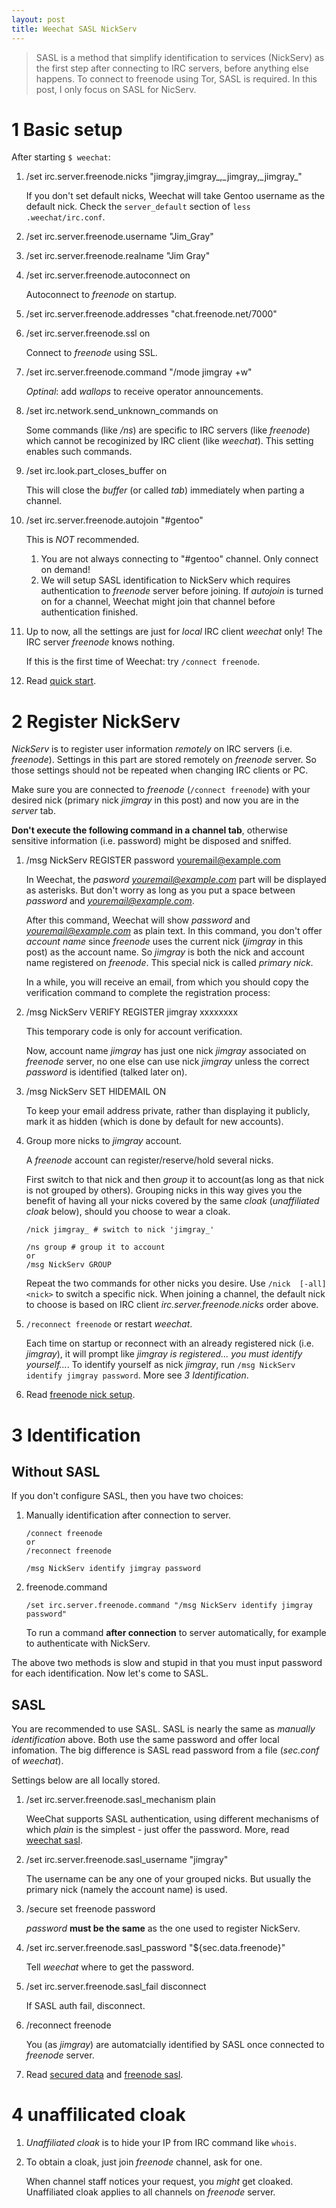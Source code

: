```yaml
---
layout: post
title: Weechat SASL NickServ
---
```


> SASL is a method that simplify identification to services (NickServ) as the first step after connecting to IRC servers, before anything else happens. To connect to freenode using Tor, SASL is required. In this post, I only focus on SASL for NicServ.

# 1 Basic setup

After starting `$ weechat`:

1. /set irc.server.freenode.nicks "jimgray,jimgray\_,\_jimgray,\_jimgray_"

    If you don't set default nicks, Weechat will take Gentoo username as the default nick. Check the `server_default` section of `less .weechat/irc.conf`.
2. /set irc.server.freenode.username "Jim_Gray"
3. /set irc.server.freenode.realname "Jim Gray"
4. /set irc.server.freenode.autoconnect on

    Autoconnect to *freenode* on startup.
5. /set irc.server.freenode.addresses "chat.freenode.net/7000"
6. /set irc.server.freenode.ssl on

    Connect to *freenode* using SSL.
6. /set irc.server.freenode.command "/mode jimgray +w"

    *Optinal*: add *wallops* to receive operator announcements.
7. /set irc.network.send\_unknown_commands on

    Some commands (like */ns*) are specific to IRC servers (like *freenode*) which cannot be recoginized by IRC client (like *weechat*). This setting enables such commands.
7. /set irc.look.part\_closes_buffer on

    This will close the *buffer* (or called *tab*) immediately when parting a channel.
8. /set irc.server.freenode.autojoin "\#gentoo"

    This is *NOT* recommended.

    1. You are not always connecting to "\#gentoo" channel. Only connect on demand!
    2. We will setup SASL identification to NickServ which requires authentication to *freenode* server before joining. If *autojoin* is turned on for a channel, Weechat might join that channel before authentication finished.
9. Up to now, all the settings are just for *local* IRC client *weechat* only! The IRC server *freenode* knows nothing.

    If this is the first time of Weechat: try `/connect freenode`.
10. Read [quick start](https://weechat.org/files/doc/devel/weechat_quickstart.en.html).

# 2 Register NickServ

*NickServ* is to register user information *remotely* on IRC servers (i.e. *freenode*). Settings in this part are stored remotely on *freenode* server. So those settings should not be repeated when changing IRC clients or PC.

Make sure you are connected to *freenode* (`/connect freenode`) with your desired nick (primary nick *jimgray* in this post) and now you are in the *server* tab.

**Don't execute the following command in a channel tab**, otherwise sensitive information (i.e. password) might be disposed and sniffed.

1. /msg NickServ REGISTER password youremail@example.com

    In Weechat, the *pasword youremail@example.com* part will be displayed as asterisks. But don't worry as long as you put a space between *password* and *youremail@example.com*.

    After this command, Weechat will show *password* and *youremail@example.com* as plain text. In this command, you don't offer *account name* since *freenode* uses the current nick (*jimgray* in this post) as the account name. So *jimgray* is both the nick and account name registered on *freenode*. This special nick is called *primary nick*.

    In a while, you will receive an email, from which you should copy the verification command to complete the registration process:
2. /msg NickServ VERIFY REGISTER jimgray xxxxxxxx

    This temporary code is only for account verification.

    Now, account name *jimgray* has just one nick *jimgray* associated on *freenode* server, no one else can use nick *jimgray* unless the correct *password* is identified (talked later on).
3. /msg NickServ SET HIDEMAIL ON

    To keep your email address private, rather than displaying it publicly, mark it as hidden (which is done by default for new accounts).
4. Group more nicks to *jimgray* account.

    A *freenode* account can register/reserve/hold several nicks.

    First switch to that nick and then *group* it to account(as long as that nick is not grouped by others). Grouping nicks in this way gives you the benefit of having all your nicks covered by the same *cloak* (*unaffiliated cloak* below), should you choose to wear a cloak.

    ```
    /nick jimgray_ # switch to nick 'jimgray_'
    
    /ns group # group it to account 
    or
    /msg NickServ GROUP
    ```
    Repeat the two commands for other nicks you desire. Use `/nick  [-all] <nick>` to switch a specific nick. When joining a channel, the default nick to choose is based on IRC client *irc.server.freenode.nicks* order above.
5. `/reconnect freenode` or restart *weechat*.

    Each time on startup or reconnect with an already registered nick (i.e. *jimgray*), it will prompt like *jimgray is registered... you must identify yourself...*. To identify yourself as nick *jimgray*, run `/msg NickServ identify jimgray password`. More see *3 Identification*.
6. Read [freenode nick setup](https://freenode.net/faq.shtml#nicksetup).

# 3 Identification

## Without SASL

If you don't configure SASL, then you have two choices:

1. Manually identification after connection to server.

    ```
    /connect freenode
    or
    /reconnect freenode
    
    /msg NickServ identify jimgray password
    ```
2. freenode.command

    ```
    /set irc.server.freenode.command "/msg NickServ identify jimgray password"
    ```
    To run a command **after connection** to server automatically, for example to authenticate with NickServ.

The above two methods is slow and stupid in that you must input password for each identification. Now let's come to SASL.

## SASL

You are recommended to use SASL. SASL is nearly the same as *manually identification* above. Both use the same password and offer local infomation. The big difference is SASL read password from a file (*sec.conf* of *weechat*).

Settings below are all locally stored.

1. /set irc.server.freenode.sasl_mechanism plain

    WeeChat supports SASL authentication, using different mechanisms of which *plain* is the simplest - just offer the password. More, read [weechat sasl](https://www.weechat.org/files/doc/stable/weechat_user.en.html#irc_sasl_authentication).
1. /set irc.server.freenode.sasl_username "jimgray"

    The username can be any one of your grouped nicks. But usually the primary nick (namely the account name) is used.
2. /secure set freenode password

    *password* **must be the same** as the one used to register NickServ.
3. /set irc.server.freenode.sasl_password "${sec.data.freenode}"

    Tell *weechat* where to get the password.
4. /set irc.server.freenode.sasl_fail disconnect

    If SASL auth fail, disconnect.
5. /reconnect freenode

    You (as *jimgray*) are automatcially identified by SASL once connected to *freenode* server.
6. Read [secured data](https://www.weechat.org/files/doc/stable/weechat_user.en.html#secured_data) and [freenode sasl](https://freenode.net/sasl/).

# 4 unaffilicated cloak

1. *Unaffiliated cloak* is to hide your IP from IRC command like `whois`.
2. To obtain a cloak, just join *freenode* channel, ask for one.

    When channel staff notices your request, you *might* get cloaked. Unaffiliated cloak applies to all channels on *freenode* server.
